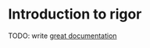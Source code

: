 # Introduction to rigor

TODO: write [great documentation](http://jacobian.org/writing/great-documentation/what-to-write/)
